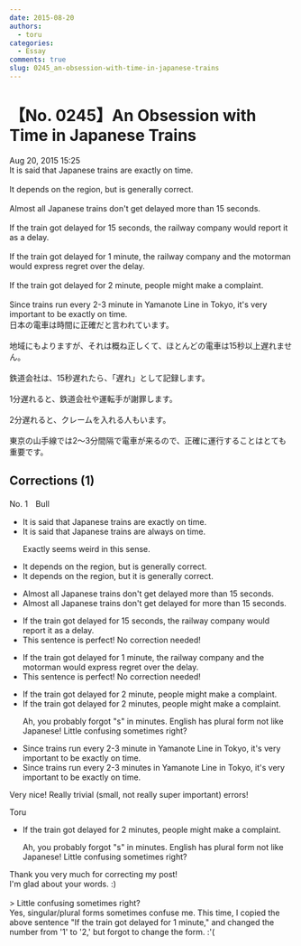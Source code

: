 ```yaml
---
date: 2015-08-20
authors:
  - toru
categories:
  - Essay
comments: true
slug: 0245_an-obsession-with-time-in-japanese-trains
---
```


# 【No. 0245】An Obsession with Time in Japanese Trains
<div class="date">Aug 20, 2015 15:25</div>
<div id="post"><div id="body_show_ori">
It is said that Japanese trains are exactly on time.<br/><br/>It depends on the region, but is generally correct.<br/><br/>Almost all Japanese trains don't get delayed more than 15 seconds.<br/><br/>If the train got delayed for 15 seconds, the railway company would report it as a delay.<br/><br/>If the train got delayed for 1 minute, the railway company and the motorman would express regret over the delay.<br/><br/>If the train got delayed for 2 minute, people might make a complaint.<br/><br/>Since trains run every 2-3 minute in Yamanote Line in Tokyo, it's very important to be exactly on time.
</div></div>

<!-- more -->

<div id="post_ja"><div id="body_show_mo">
日本の電車は時間に正確だと言われています。<br/><br/>地域にもよりますが、それは概ね正しくて、ほとんどの電車は15秒以上遅れません。<br/><br/>鉄道会社は、15秒遅れたら、「遅れ」として記録します。<br/><br/>1分遅れると、鉄道会社や運転手が謝罪します。<br/><br/>2分遅れると、クレームを入れる人もいます。<br/><br/>東京の山手線では2～3分間隔で電車が来るので、正確に運行することはとても重要です。
</div></div>

## Corrections (1)
<div id="block"><div class="first_name"> No. 1　<span class="just_name">Bull</span></div><div id="block2">
<ul class="correction_field">
<li class="incorrect">It is said that Japanese trains are exactly on time.</li>
<li class="corrected correct">
It is said that Japanese trains are <span class="f_blue">always</span> on time.
<p class="correction_comment">Exactly seems weird in this sense.</p>
</li>
</ul>
<ul class="correction_field">
<li class="incorrect">It depends on the region, but is generally correct.</li>
<li class="corrected correct">
It depends on the region, but<span class="f_blue"> it</span> is generally correct.
</li>
</ul>
<ul class="correction_field">
<li class="incorrect">Almost all Japanese trains don't get delayed more than 15 seconds.</li>
<li class="corrected correct">
Almost all Japanese trains don't get delayed <span class="f_blue">for</span> more than 15 seconds.
</li>
</ul>
<ul class="correction_field">
<li class="incorrect">If the train got delayed for 15 seconds, the railway company would report it as a delay.</li>
<li class="corrected perfect">This sentence is perfect! No correction needed!</li>
</ul>
<ul class="correction_field">
<li class="incorrect">If the train got delayed for 1 minute, the railway company and the motorman would express regret over the delay.</li>
<li class="corrected perfect">This sentence is perfect! No correction needed!</li>
</ul>
<ul class="correction_field">
<li class="incorrect">If the train got delayed for 2 minute, people might make a complaint.</li>
<li class="corrected correct">
If the train got delayed for 2 minute<span class="f_blue">s</span>, people might make a complaint.
<p class="correction_comment">Ah, you probably forgot "s" in minutes. English has plural form not like Japanese! Little confusing sometimes right?</p>
</li>
</ul>
<ul class="correction_field">
<li class="incorrect">Since trains run every 2-3 minute in Yamanote Line in Tokyo, it's very important to be exactly on time.</li>
<li class="corrected correct">
Since trains run every 2-3 minute<span class="f_blue">s</span> in Yamanote Line in Tokyo, it's very important to be exactly on time.
</li>
</ul>
<p class="comment_small">
 Very nice! Really trivial (small, not really super important) errors!
</p>

</div><div class="name"><span class="just_name">Toru</span><br><div class="quote_field"><ul class="correction_field">
<li class="corrected correct">
If the train got delayed for 2 minute<span class="f_blue">s</span>, people might make a complaint.
<p class="correction_comment">
Ah, you probably forgot "s" in minutes. English has plural form not like Japanese! Little confusing sometimes right?
</p>
</li>
</ul></div>
Thank you very much for correcting my post!<br/>I'm glad about your words. :)<br/><br/>&gt; Little confusing sometimes right?<br/>Yes, singular/plural forms sometimes confuse me. This time, I copied the above sentence "If the train got delayed for 1 minute," and changed the number from '1' to '2,' but forgot to change the form. :'(
</div>
</div>

